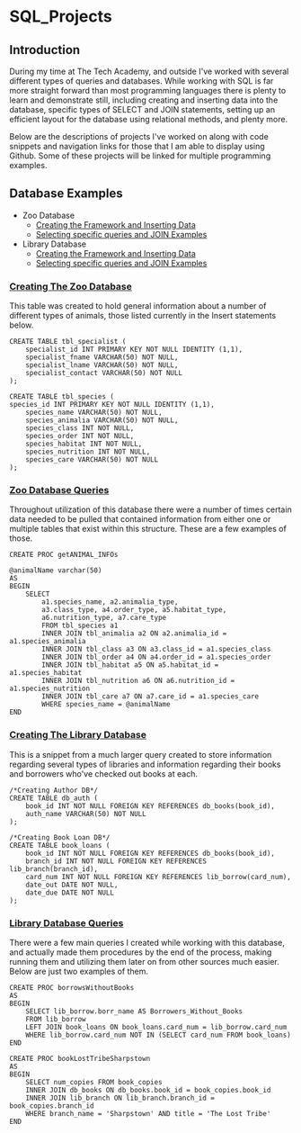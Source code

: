 # SQL_Projects

## Introduction
During my time at The Tech Academy, and outside I've worked with several different types of queries and databases. While working with SQL is far more straight forward than most programming languages there is plenty to learn and demonstrate still, including creating and inserting data into the database, specific types of SELECT and JOIN statements, setting up an efficient layout for the database using relational methods, and plenty more.

Below are the descriptions of projects I've worked on along with code snippets and navigation links for those that I am able to display using Github. Some of these projects will be linked for multiple programming examples.


## Database Examples
* Zoo Database
  * [Creating the Framework and Inserting Data](#creating-the-zoo-database)
  * [Selecting specific queries and JOIN Examples](#zoo-database-queries)
* Library Database
  * [Creating the Framework and Inserting Data](#creating-the-library-database)
  * [Selecting specific queries and JOIN Examples](#library-database-queries)


### [Creating The Zoo Database](https://github.com/CurleyT/SQL_Projects/blob/main/zooDB_createAndFill.sql)
This table was created to hold general information about a number of different types of animals, those listed currently in the Insert statements below. 

```
CREATE TABLE tbl_specialist (
	specialist_id INT PRIMARY KEY NOT NULL IDENTITY (1,1),
	specialist_fname VARCHAR(50) NOT NULL,
	specialist_lname VARCHAR(50) NOT NULL,
	specialist_contact VARCHAR(50) NOT NULL
);

CREATE TABLE tbl_species (
species_id INT PRIMARY KEY NOT NULL IDENTITY (1,1),
	species_name VARCHAR(50) NOT NULL,
	species_animalia VARCHAR(50) NOT NULL,
	species_class INT NOT NULL,
	species_order INT NOT NULL,
	species_habitat INT NOT NULL,
	species_nutrition INT NOT NULL,
	species_care VARCHAR(50) NOT NULL
);
```

### [Zoo Database Queries](https://github.com/CurleyT/SQL_Projects/blob/main/zooDB_zooDBProjects.sql)
Throughout utilization of this database there were a number of times certain data needed to be pulled that contained information from either one or multiple tables that exist within this structure. These are a few examples of those.

```
CREATE PROC getANIMAL_INFOs

@animalName varchar(50)
AS
BEGIN
	SELECT 
		a1.species_name, a2.animalia_type,
		a3.class_type, a4.order_type, a5.habitat_type,
		a6.nutrition_type, a7.care_type
		FROM tbl_species a1
		INNER JOIN tbl_animalia a2 ON a2.animalia_id = a1.species_animalia
		INNER JOIN tbl_class a3 ON a3.class_id = a1.species_class
		INNER JOIN tbl_order a4 ON a4.order_id = a1.species_order
		INNER JOIN tbl_habitat a5 ON a5.habitat_id = a1.species_habitat
		INNER JOIN tbl_nutrition a6 ON a6.nutrition_id = a1.species_nutrition
		INNER JOIN tbl_care a7 ON a7.care_id = a1.species_care
		WHERE species_name = @animalName
END
```


### [Creating The Library Database](https://github.com/CurleyT/SQL_Projects/blob/main/libDB_createAndFill.sql)
This is a snippet from a much larger query created to store information regarding several types of libraries and information regarding their books and borrowers who've checked out books at each.

```
/*Creating Author DB*/
CREATE TABLE db_auth (
	book_id INT NOT NULL FOREIGN KEY REFERENCES db_books(book_id),
	auth_name VARCHAR(50) NOT NULL
);

/*Creating Book Loan DB*/
CREATE TABLE book_loans (
	book_id INT NOT NULL FOREIGN KEY REFERENCES db_books(book_id),
	branch_id INT NOT NULL FOREIGN KEY REFERENCES lib_branch(branch_id),
	card_num INT NOT NULL FOREIGN KEY REFERENCES lib_borrow(card_num),
	date_out DATE NOT NULL,
	date_due DATE NOT NULL
);
```

### [Library Database Queries](https://github.com/CurleyT/SQL_Projects/blob/main/libDB_borrowsWithoutBooks.sql)
There were a few main queries I created while working with this database, and actually made them procedures by the end of the process, making running them and utilizing them later on from other sources much easier. Below are just two examples of them.

``` 
CREATE PROC borrowsWithoutBooks
AS
BEGIN
	SELECT lib_borrow.borr_name AS Borrowers_Without_Books
	FROM lib_borrow
	LEFT JOIN book_loans ON book_loans.card_num = lib_borrow.card_num
	WHERE lib_borrow.card_num NOT IN (SELECT card_num FROM book_loans)
END
```
```
CREATE PROC bookLostTribeSharpstown
AS
BEGIN
	SELECT num_copies FROM book_copies
	INNER JOIN db_books ON db_books.book_id = book_copies.book_id
	INNER JOIN lib_branch ON lib_branch.branch_id = book_copies.branch_id
	WHERE branch_name = 'Sharpstown' AND title = 'The Lost Tribe'
END
```
